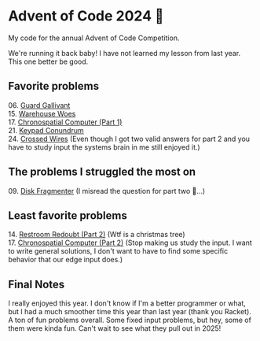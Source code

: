 # Advent of Code 2024 🎅

My code for the annual Advent of Code Competition.

We're running it back baby! I have not learned my lesson from last year. This one better be good.

## Favorite problems

06\. [Guard Gallivant](https://adventofcode.com/2024/day/6)\
15\. [Warehouse Woes](https://adventofcode.com/2024/day/15)\
17\. [Chronospatial Computer (Part 1)](https://adventofcode.com/2024/day/17)\
21\. [Keypad Conundrum](https://adventofcode.com/2024/day/21)\
24\. [Crossed Wires](https://adventofcode.com/2024/day/24) (Even though I got two valid answers for part 2 and you have to study input the systems brain in me still enjoyed it.)

## The problems I struggled the most on
09\. [Disk Fragmenter](https://adventofcode.com/2024/day/9) (I misread the question for part two 🫠...)

## Least favorite problems
14\. [Restroom Redoubt (Part 2)](https://adventofcode.com/2024/day/14) (Wtf is a christmas tree)\
17\. [Chronospatial Computer (Part 2)](https://adventofcode.com/2024/day/17) (Stop making us study the input. I want to write general solutions, I don't want to have to find some specific behavior that our edge input does.)

## Final Notes

I really enjoyed this year. I don't know if I'm a better programmer or what, but I had a much
smoother time this year than last year (thank you Racket). A ton of fun problems overall. Some
fixed input problems, but hey, some of them were kinda fun. Can't wait to see what they pull
out in 2025!
